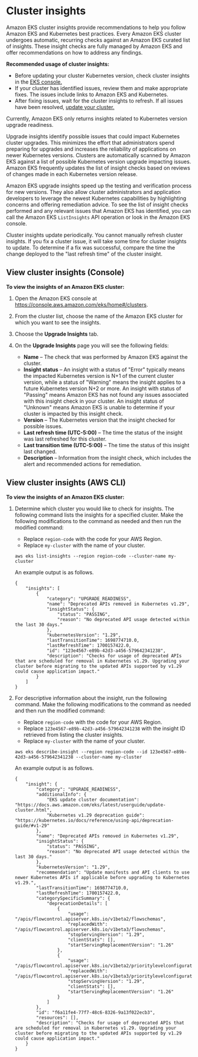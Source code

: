 # Cluster insights<a name="cluster-insights"></a>

Amazon EKS cluster insights provide recommendations to help you follow Amazon EKS and Kubernetes best practices\. Every Amazon EKS cluster undergoes automatic, recurring checks against an Amazon EKS curated list of insights\. These insight checks are fully managed by Amazon EKS and offer recommendations on how to address any findings\. 

**Recommended usage of cluster insights:**
+ Before updating your cluster Kubernetes version, check cluster insights in the [EKS console\.](https://console.aws.amazon.com/eks/home#/clusters)
+ If your cluster has identified issues, review them and make appropriate fixes\. The issues include links to Amazon EKS and Kubernetes\.
+ After fixing issues, wait for the cluster insights to refresh\. If all issues have been resolved, [update your cluster\.](update-cluster.md)

Currently, Amazon EKS only returns insights related to Kubernetes version upgrade readiness\.

Upgrade insights identify possible issues that could impact Kubernetes cluster upgrades\. This minimizes the effort that administrators spend preparing for upgrades and increases the reliability of applications on newer Kubernetes versions\. Clusters are automatically scanned by Amazon EKS against a list of possible Kubernetes version upgrade impacting issues\. Amazon EKS frequently updates the list of insight checks based on reviews of changes made in each Kubernetes version release\.

Amazon EKS upgrade insights speed up the testing and verification process for new versions\. They also allow cluster administrators and application developers to leverage the newest Kubernetes capabilities by highlighting concerns and offering remediation advice\. To see the list of insight checks performed and any relevant issues that Amazon EKS has identified, you can call the Amazon EKS `ListInsights` API operation or look in the Amazon EKS console\.

Cluster insights update periodically\. You cannot manually refresh cluster insights\. If you fix a cluster issue, it will take some time for cluster insights to update\. To determine if a fix was successful, compare the time the change deployed to the "last refresh time" of the cluster insight\. 

## View cluster insights \(Console\)<a name="cluster-insights-console"></a>

**To view the insights of an Amazon EKS cluster:**

1. Open the Amazon EKS console at [https://console\.aws\.amazon\.com/eks/home\#/clusters](https://console.aws.amazon.com/eks/home#/clusters)\.

1. From the cluster list, choose the name of the Amazon EKS cluster for which you want to see the insights\.

1. Choose the **Upgrade Insights** tab\.

1. On the **Upgrade Insights** page you will see the following fields:
   + **Name** – The check that was performed by Amazon EKS against the cluster\.
   + **Insight status** – An insight with a status of "Error" typically means the impacted Kubernetes version is N\+1 of the current cluster version, while a status of "Warning" means the insight applies to a future Kubernetes version N\+2 or more\. An insight with status of "Passing" means Amazon EKS has not found any issues associated with this insight check in your cluster\. An insight status of "Unknown" means Amazon EKS is unable to determine if your cluster is impacted by this insight check\.
   + **Version** – The Kubernetes version that the insight checked for possible issues\.
   + **Last refresh time \(UTC\-5:00\)** – The time the status of the insight was last refreshed for this cluster\.
   + **Last transition time \(UTC\-5:00\)** – The time the status of this insight last changed\.
   + **Description** – Information from the insight check, which includes the alert and recommended actions for remediation\.

## View cluster insights \(AWS CLI\)<a name="cluster-insights-cli"></a>

**To view the insights of an Amazon EKS cluster:**

1. Determine which cluster you would like to check for insights\. The following command lists the insights for a specified cluster\. Make the following modifications to the command as needed and then run the modified command:
   + Replace `region-code` with the code for your AWS Region\.
   + Replace `my-cluster` with the name of your cluster\.

   ```
   aws eks list-insights --region region-code --cluster-name my-cluster
   ```

   An example output is as follows\.

   ```
   {
       "insights": [
           {
               "category": "UPGRADE_READINESS", 
               "name": "Deprecated APIs removed in Kubernetes v1.29", 
               "insightStatus": {
                   "status": "PASSING", 
                   "reason": "No deprecated API usage detected within the last 30 days."
               }, 
               "kubernetesVersion": "1.29", 
               "lastTransitionTime": 1698774710.0, 
               "lastRefreshTime": 1700157422.0, 
               "id": "123e4567-e89b-42d3-a456-579642341238", 
               "description": "Checks for usage of deprecated APIs that are scheduled for removal in Kubernetes v1.29. Upgrading your cluster before migrating to the updated APIs supported by v1.29 could cause application impact."
           }
       ]
   }
   ```

1. For descriptive information about the insight, run the following command\. Make the following modifications to the command as needed and then run the modified command:
   + Replace `region-code` with the code for your AWS Region\.
   + Replace `123e4567-e89b-42d3-a456-579642341238` with the insight ID retrieved from listing the cluster insights\.
   + Replace `my-cluster` with the name of your cluster\.

   ```
   aws eks describe-insight --region region-code --id 123e4567-e89b-42d3-a456-579642341238 --cluster-name my-cluster
   ```

   An example output is as follows\.

   ```
   {
       "insight": {
           "category": "UPGRADE_READINESS", 
           "additionalInfo": {
               "EKS update cluster documentation": "https://docs.aws.amazon.com/eks/latest/userguide/update-cluster.html", 
               "Kubernetes v1.29 deprecation guide": "https://kubernetes.io/docs/reference/using-api/deprecation-guide/#v1-29"
           }, 
           "name": "Deprecated APIs removed in Kubernetes v1.29", 
           "insightStatus": {
               "status": "PASSING", 
               "reason": "No deprecated API usage detected within the last 30 days."
           }, 
           "kubernetesVersion": "1.29", 
           "recommendation": "Update manifests and API clients to use newer Kubernetes APIs if applicable before upgrading to Kubernetes v1.29.", 
           "lastTransitionTime": 1698774710.0, 
           "lastRefreshTime": 1700157422.0, 
           "categorySpecificSummary": {
               "deprecationDetails": [
                   {
                       "usage": "/apis/flowcontrol.apiserver.k8s.io/v1beta2/flowschemas", 
                       "replacedWith": "/apis/flowcontrol.apiserver.k8s.io/v1beta3/flowschemas", 
                       "stopServingVersion": "1.29", 
                       "clientStats": [], 
                       "startServingReplacementVersion": "1.26"
                   }, 
                   {
                       "usage": "/apis/flowcontrol.apiserver.k8s.io/v1beta2/prioritylevelconfigurations", 
                       "replacedWith": "/apis/flowcontrol.apiserver.k8s.io/v1beta3/prioritylevelconfigurations", 
                       "stopServingVersion": "1.29", 
                       "clientStats": [], 
                       "startServingReplacementVersion": "1.26"
                   }
               ]
           }, 
           "id": "f6a11fe4-77f7-48c6-8326-9a13f022ecb3", 
           "resources": [], 
           "description": "Checks for usage of deprecated APIs that are scheduled for removal in Kubernetes v1.29. Upgrading your cluster before migrating to the updated APIs supported by v1.29 could cause application impact."
       }
   }
   ```